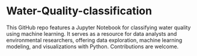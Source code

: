 # Water-Quality-classification
This GitHub repo features a Jupyter Notebook for classifying water quality using machine learning. It serves as a resource for data analysts and environmental researchers, offering data exploration, machine learning modeling, and visualizations with Python. Contributions are welcome.
